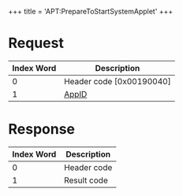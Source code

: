 +++
title = 'APT:PrepareToStartSystemApplet'
+++

# Request

| Index Word | Description                                    |
|------------|------------------------------------------------|
| 0          | Header code \[0x00190040\]                     |
| 1          | [AppID](NS_and_APT_Services#AppIDs "wikilink") |

# Response

| Index Word | Description |
|------------|-------------|
| 0          | Header code |
| 1          | Result code |